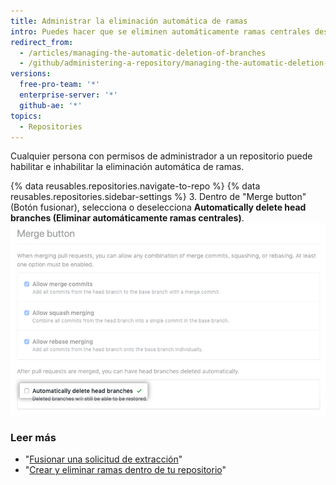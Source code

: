 ```yaml
---
title: Administrar la eliminación automática de ramas
intro: Puedes hacer que se eliminen automáticamente ramas centrales después de que se fusionen solicitudes de extracción en tu repositorio.
redirect_from:
  - /articles/managing-the-automatic-deletion-of-branches
  - /github/administering-a-repository/managing-the-automatic-deletion-of-branches
versions:
  free-pro-team: '*'
  enterprise-server: '*'
  github-ae: '*'
topics:
  - Repositories
---
```


Cualquier persona con permisos de administrador a un repositorio puede habilitar e inhabilitar la eliminación automática de ramas.

{% data reusables.repositories.navigate-to-repo %}
{% data reusables.repositories.sidebar-settings %}
3. Dentro de "Merge button" (Botón fusionar), selecciona o deselecciona **Automatically delete head branches (Eliminar automáticamente ramas centrales)**. ![Casilla de verificación para habilitar o inhabilitar la eliminación automática de ramas](/assets/images/help/repository/automatically-delete-branches.png)

### Leer más
- "[Fusionar una solicitud de extracción](/articles/merging-a-pull-request)"
- "[Crear y eliminar ramas dentro de tu repositorio](/articles/creating-and-deleting-branches-within-your-repository/)"
